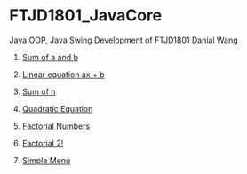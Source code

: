 # FTJD1801_JavaCore
Java OOP, Java Swing Development of FTJD1801
Danial Wang

1. <a href = https://github.com/FASTTRACKSE/FTJD1801_JavaCore/blob/master/DanialWang/HelloWorld/src/fasttrackse/practice3/javahomework1.java>Sum of a and b</n>

2. <a href = https://github.com/FASTTRACKSE/FTJD1801_JavaCore/blob/master/DanialWang/HelloWorld/src/fasttrackse/practice3/javahomework2.java>Linear equation ax + b</n>

3. <a href = https://github.com/FASTTRACKSE/FTJD1801_JavaCore/blob/master/DanialWang/HelloWorld/src/fasttrackse/practice3/javahomework3.java>Sum of n</n>

4. <a href = https://github.com/FASTTRACKSE/FTJD1801_JavaCore/blob/master/DanialWang/HelloWorld/src/fasttrackse/practice3/JavaHomework4.java>Quadratic Equation</n>

5. <a href = https://github.com/FASTTRACKSE/FTJD1801_JavaCore/blob/master/DanialWang/HelloWorld/src/fasttrackse/practice3/JavaHomework5.java>Factorial Numbers</n>

6. <a href = https://github.com/FASTTRACKSE/FTJD1801_JavaCore/blob/master/DanialWang/HelloWorld/src/fasttrackse/practice3/JavaHomework6.java> Factorial 2!</n>

7. <a href = https://github.com/FASTTRACKSE/FTJD1801_JavaCore/blob/master/DanialWang/HelloWorld/src/fasttrackse/practice3/JavaHomework7.java> Simple Menu</n>
